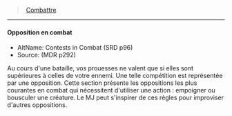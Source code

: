 ﻿---
!Generic
Id: combat_hd.md#opposition-en-combat
ParentLink: combat_hd.md#combattre
Name: Opposition en combat
ParentName: Combattre
NameLevel: 4
AltName: Contests in Combat (SRD p96)
Source: (MDR p292)
---
> [Combattre](hd_combat.md)

---

#### Opposition en combat

- AltName: Contests in Combat (SRD p96)
- Source: (MDR p292)

Au cours d'une bataille, vos prouesses ne valent que si elles sont supérieures à celles de votre ennemi. Une telle compétition est représentée par une opposition. Cette section présente les oppositions les plus courantes en combat qui nécessitent d'utiliser une action : empoigner ou bousculer une créature. Le MJ peut s'inspirer de ces règles pour improviser d'autres oppositions.

